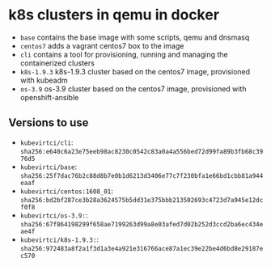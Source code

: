 # k8s clusters in qemu in docker

* `base` contains the base image with some scripts, qemu and dnsmasq
* `centos7` adds a vagrant centos7 box to the image
* `cli` contains a tool for provisioning, running and managing the containerized clusters
* `k8s-1.9.3` k8s-1.9.3 cluster based on the centos7 image, provisioned with kubeadm
* `os-3.9` os-3.9 cluster based on the centos7 image, provisioned with openshift-ansible

## Versions to use

* `kubevirtci/cli`: `sha256:e640c6a23e75eeb98ac8230c0542c83a0a4a556bed72d99fa89b3fb68c3976d5`
* `kubevirtci/base`: `sha256:25f7dac76b2c88d8b7e0b1d6213d3406e77c7f230bfa1e66bd1cbb81a944eaaf`
* `kubevirtci/centos:1608_01`: `sha256:bd2bf287ce3b28a3624575b5dd31e375bbb213502693c4723d7a945e12dcf0f8`
* `kubevirtci/os-3.9:`: `sha256:67f864198299f658ae7199263d99a8e03afed7d02b252d3ccd2ba6ec434eae4f`
* `kubevirtci/k8s-1.9.3:`: `sha256:972483a8f2a1f3d1a3e4a921e316766ace87a1ec39e22be4d6bd8e29187ec570`

